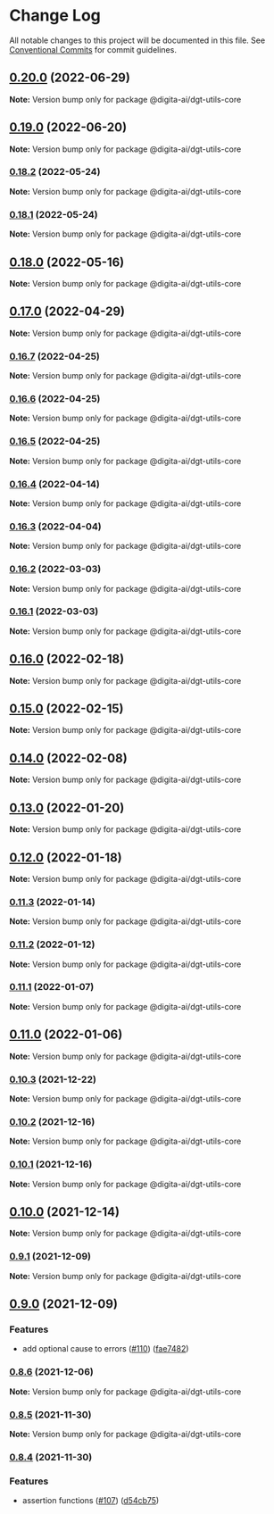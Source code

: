 # Change Log

All notable changes to this project will be documented in this file.
See [Conventional Commits](https://conventionalcommits.org) for commit guidelines.

## [0.20.0](https://github.com/digita-ai/dgt-shared/compare/v0.19.0...v0.20.0) (2022-06-29)

**Note:** Version bump only for package @digita-ai/dgt-utils-core





## [0.19.0](https://github.com/digita-ai/dgt-shared/compare/v0.18.2...v0.19.0) (2022-06-20)

**Note:** Version bump only for package @digita-ai/dgt-utils-core





### [0.18.2](https://github.com/digita-ai/dgt-shared/compare/v0.18.1...v0.18.2) (2022-05-24)

**Note:** Version bump only for package @digita-ai/dgt-utils-core





### [0.18.1](https://github.com/digita-ai/dgt-shared/compare/v0.18.0...v0.18.1) (2022-05-24)

**Note:** Version bump only for package @digita-ai/dgt-utils-core





## [0.18.0](https://github.com/digita-ai/dgt-shared/compare/v0.17.0...v0.18.0) (2022-05-16)

**Note:** Version bump only for package @digita-ai/dgt-utils-core





## [0.17.0](https://github.com/digita-ai/dgt-shared/compare/v0.16.7...v0.17.0) (2022-04-29)

**Note:** Version bump only for package @digita-ai/dgt-utils-core





### [0.16.7](https://github.com/digita-ai/dgt-shared/compare/v0.16.6...v0.16.7) (2022-04-25)

**Note:** Version bump only for package @digita-ai/dgt-utils-core





### [0.16.6](https://github.com/digita-ai/dgt-shared/compare/v0.16.5...v0.16.6) (2022-04-25)

**Note:** Version bump only for package @digita-ai/dgt-utils-core





### [0.16.5](https://github.com/digita-ai/dgt-shared/compare/v0.16.4...v0.16.5) (2022-04-25)

**Note:** Version bump only for package @digita-ai/dgt-utils-core





### [0.16.4](https://github.com/digita-ai/dgt-shared/compare/v0.16.3...v0.16.4) (2022-04-14)

**Note:** Version bump only for package @digita-ai/dgt-utils-core





### [0.16.3](https://github.com/digita-ai/dgt-shared/compare/v0.16.2...v0.16.3) (2022-04-04)

**Note:** Version bump only for package @digita-ai/dgt-utils-core





### [0.16.2](https://github.com/digita-ai/dgt-shared/compare/v0.16.0...v0.16.2) (2022-03-03)

**Note:** Version bump only for package @digita-ai/dgt-utils-core





### [0.16.1](https://github.com/digita-ai/dgt-shared/compare/v0.16.0...v0.16.1) (2022-03-03)

**Note:** Version bump only for package @digita-ai/dgt-utils-core





## [0.16.0](https://github.com/digita-ai/dgt-shared/compare/v0.15.0...v0.16.0) (2022-02-18)

**Note:** Version bump only for package @digita-ai/dgt-utils-core





## [0.15.0](https://github.com/digita-ai/dgt-shared/compare/v0.14.0...v0.15.0) (2022-02-15)

**Note:** Version bump only for package @digita-ai/dgt-utils-core





## [0.14.0](https://github.com/digita-ai/dgt-shared/compare/v0.13.0...v0.14.0) (2022-02-08)

**Note:** Version bump only for package @digita-ai/dgt-utils-core





## [0.13.0](https://github.com/digita-ai/dgt-shared/compare/v0.12.0...v0.13.0) (2022-01-20)

**Note:** Version bump only for package @digita-ai/dgt-utils-core





## [0.12.0](https://github.com/digita-ai/dgt-shared/compare/v0.11.3...v0.12.0) (2022-01-18)

**Note:** Version bump only for package @digita-ai/dgt-utils-core





### [0.11.3](https://github.com/digita-ai/dgt-shared/compare/v0.11.2...v0.11.3) (2022-01-14)

**Note:** Version bump only for package @digita-ai/dgt-utils-core





### [0.11.2](https://github.com/digita-ai/dgt-shared/compare/v0.11.1...v0.11.2) (2022-01-12)

**Note:** Version bump only for package @digita-ai/dgt-utils-core





### [0.11.1](https://github.com/digita-ai/dgt-shared/compare/v0.11.0...v0.11.1) (2022-01-07)

**Note:** Version bump only for package @digita-ai/dgt-utils-core





## [0.11.0](https://github.com/digita-ai/dgt-shared/compare/v0.10.3...v0.11.0) (2022-01-06)

**Note:** Version bump only for package @digita-ai/dgt-utils-core





### [0.10.3](https://github.com/digita-ai/dgt-shared/compare/v0.10.2...v0.10.3) (2021-12-22)

**Note:** Version bump only for package @digita-ai/dgt-utils-core





### [0.10.2](https://github.com/digita-ai/dgt-shared/compare/v0.10.1...v0.10.2) (2021-12-16)

**Note:** Version bump only for package @digita-ai/dgt-utils-core





### [0.10.1](https://github.com/digita-ai/dgt-shared/compare/v0.10.0...v0.10.1) (2021-12-16)

**Note:** Version bump only for package @digita-ai/dgt-utils-core





## [0.10.0](https://github.com/digita-ai/dgt-shared/compare/v0.9.1...v0.10.0) (2021-12-14)

**Note:** Version bump only for package @digita-ai/dgt-utils-core





### [0.9.1](https://github.com/digita-ai/dgt-shared/compare/v0.9.0...v0.9.1) (2021-12-09)

**Note:** Version bump only for package @digita-ai/dgt-utils-core





## [0.9.0](https://github.com/digita-ai/dgt-shared/compare/v0.8.6...v0.9.0) (2021-12-09)


### **Features**

* add optional cause to errors ([#110](https://github.com/digita-ai/dgt-shared/issues/110)) ([fae7482](https://github.com/digita-ai/dgt-shared/commit/fae7482a3f2a1d4f3260a95cac9a968c7812dd05))



### [0.8.6](https://github.com/digita-ai/dgt-shared/compare/v0.8.5...v0.8.6) (2021-12-06)

**Note:** Version bump only for package @digita-ai/dgt-utils-core





### [0.8.5](https://github.com/digita-ai/dgt-shared/compare/v0.8.4...v0.8.5) (2021-11-30)

**Note:** Version bump only for package @digita-ai/dgt-utils-core





### [0.8.4](https://github.com/digita-ai/dgt-shared/compare/v0.8.3...v0.8.4) (2021-11-30)


### **Features**

* assertion functions ([#107](https://github.com/digita-ai/dgt-shared/issues/107)) ([d54cb75](https://github.com/digita-ai/dgt-shared/commit/d54cb75caac32c58fa5c9ffdc05a51aca74bf80f))
